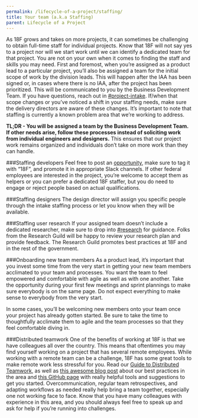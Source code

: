```yaml
---
permalink: /lifecycle-of-a-project/staffing/
title: Your team (a.k.a Staffing)
parent: Lifecycle of a Project
---
```


As 18F grows and takes on more projects, it can sometimes be challenging to obtain full-time staff for individual projects. Know that 18F will not say yes to a project nor will we start work until we can identify a dedicated team for that project. 
You are not on your own when it comes to finding the staff and skills you may need. First and foremost, when you’re assigned as a product lead to a particular project, you’ll also be assigned a team for the initial scope of work by the division leads. This will happen after the IAA has been signed or, in cases where there is no IAA, after the project has been prioritized. This will be communicated to you by the Business Development Team. If you have questions, reach out in [#project-intake](https://18f.slack.com/archives/project-intake). If/when that scope changes or you’ve noticed a shift in your staffing needs, make sure the delivery directors are aware of these changes. It’s important to note that staffing is currently a known problem area that we’re working to address. 

**TL;DR - You will be assigned a team by the Business Development Team. If other needs arise, follow these processes instead of soliciting work from individual engineers and designers.** This ensures that our project work remains organized and individuals don’t take on more work than they can handle.

###Staffing developers
Feel free to post an [opportunity](https://openopps.digitalgov.gov/), make sure to tag it with “18F”, and promote it in appropriate Slack channels. If other federal employees are interested in the project, you’re welcome to accept them as helpers or you can prefer a dedicated 18F staffer, but you do need to engage or reject people based on actual qualifications.

###Staffing designers
The design director will assign you specific people through the intake staffing process or let you know when they will be available.

###Staffing user research
If your assigned team doesn’t include a dedicated researcher, make sure to drop into [#research](https://18f.slack.com/messages/research/) for guidance. Folks from the Research Guild will be happy to review your research plan and provide feedback. The Research Guild promotes best practices at 18F and in the rest of the government.

###Onboarding new team members
As a product lead, it’s important that you invest some time from the very start in getting your new team members acclimated to your team and processes. You want the team to feel empowered and comfortable with agile as well as with one another. Take the opportunity during your first few meetings and sprint plannings to make sure everybody is on the same page. Do not expect everything to make sense to everybody from the very start.

In some cases, you’ll be welcoming new members onto your team once your project has already gotten started. Be sure to take the time to thoughtfully acclimate them to agile and the team processes so that they feel comfortable diving in.

###Distributed teamwork
One of the benefits of working at 18F is that we have colleagues all over the country. This means that oftentimes you may find yourself working on a project that has several remote employees. While working with a remote team can be a challenge, 18F has some great tools to make remote work less stressful for you. Read our [Guide to Distributed Teamwork](https://docs.google.com/document/d/16ozBoXxTnWutvp63mr5Q8phN21IRFD3LYm3BtgYkQg0/edit), as well as [this awesome blog post](https://18f.gsa.gov/2015/10/15/best-practices-for-distributed-teams/) about our best practices in the area and [this GitHub page](https://github.com/18F/handbook/blob/staging/articles/2-about-us/offices/distributed.md) with really helpful tools and suggestions to get you started. Overcommunication, regular team retrospectives, and adapting workflows as needed really help bring a team together, especially one not working face to face. Know that you have many colleagues with experience in this area, and you should always feel free to speak up and ask for help if you’re running into challenges.
